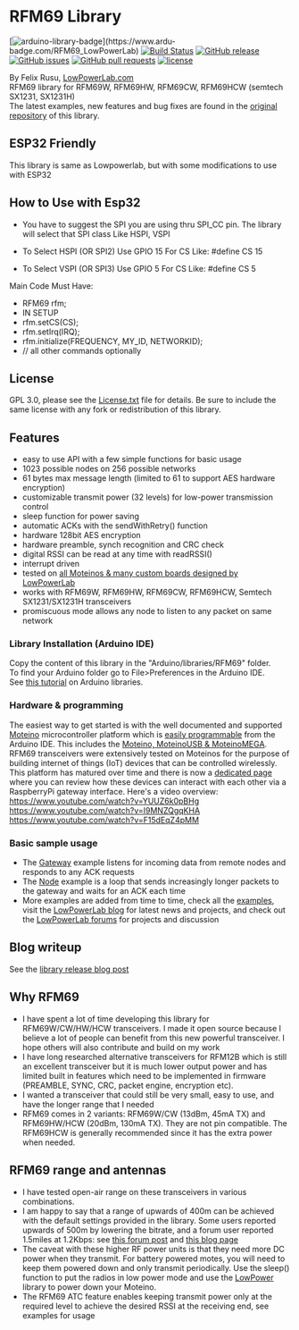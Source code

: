 # RFM69 Library
[![arduino-library-badge](https://www.ardu-badge.com/badge/RFM69_LowPowerLab.svg?)](https://www.ardu-badge.com/RFM69_LowPowerLab)
[![Build Status](https://app.travis-ci.com/LowPowerLab/RFM69.svg)](https://app.travis-ci.com/LowPowerLab/RFM69)
[![GitHub release](https://img.shields.io/github/release/LowPowerLab/RFM69.svg)](https://github.com/LowPowerLab/RFM69)
[![GitHub issues](https://img.shields.io/github/issues/LowPowerLab/RFM69.svg)](https://github.com/LowPowerLab/RFM69/issues)
[![GitHub pull requests](https://img.shields.io/github/issues-pr/LowPowerLab/RFM69.svg)](https://github.com/LowPowerLab/RFM69/pulls)
[![license](https://img.shields.io/github/license/LowPowerLab/RFM69.svg)](https://github.com/LowPowerLab/RFM69/blob/master/LICENSE.txt)

By Felix Rusu, [LowPowerLab.com](http://LowPowerLab.com)
<br/>
RFM69 library for RFM69W, RFM69HW, RFM69CW, RFM69HCW (semtech SX1231, SX1231H)
<br/>
The latest examples, new features and bug fixes are found in the [original repository](https://github.com/LowPowerLab/RFM69) of this library.
## ESP32 Friendly
This library is same as Lowpowerlab, but with some modifications to use with ESP32
## How to Use with Esp32
- You have to suggest the SPI you are using thru SPI_CC pin. The library will select that SPI class Like HSPI, VSPI

- To Select HSPI (OR SPI2) Use GPIO 15 For CS
Like: #define CS 15

- To Select VSPI (OR SPI3) Use GPIO 5 For CS
  Like: #define CS 5

Main Code Must Have: 
- RFM69 rfm;
- IN SETUP
 -  rfm.setCS(CS);
 - rfm.setIrq(IRQ);
 - rfm.initialize(FREQUENCY, MY_ID, NETWORKID);
- // all other commands optionally

  
## License
GPL 3.0, please see the [License.txt](https://github.com/LowPowerLab/RFM69/blob/master/License.txt) file for details. Be sure to include the same license with any fork or redistribution of this library.

## Features
- easy to use API with a few simple functions for basic usage
- 1023 possible nodes on 256 possible networks
- 61 bytes max message length (limited to 61 to support AES hardware encryption)
- customizable transmit power (32 levels) for low-power transmission control
- sleep function for power saving
- automatic ACKs with the sendWithRetry() function
- hardware 128bit AES encryption
- hardware preamble, synch recognition and CRC check
- digital RSSI can be read at any time with readRSSI()
- interrupt driven
- tested on [all Moteinos & many custom boards designed by LowPowerLab](https://lowpowerlab.com/shop/moteino)
- works with RFM69W, RFM69HW, RFM69CW, RFM69HCW, Semtech SX1231/SX1231H transceivers
- promiscuous mode allows any node to listen to any packet on same network

### Library Installation (Arduino IDE)
Copy the content of this library in the "Arduino/libraries/RFM69" folder.
<br />
To find your Arduino folder go to File>Preferences in the Arduino IDE.
<br/>
See [this tutorial](https://www.arduino.cc/en/Guide/Libraries) on Arduino libraries.

### Hardware & programming
The easiest way to get started is with the well documented and supported [Moteino](http://moteino.com) microcontroller platform which is [easily programmable](https://lowpowerlab.com/programming) from the Arduino IDE. This includes the [Moteino, MoteinoUSB & MoteinoMEGA](https://lowpowerlab.com/shop/Moteino). RFM69 transceivers were extensively tested on Moteinos for the purpose of building internet of things (IoT) devices that can be controlled wirelessly. This platform has matured over time and there is now a [dedicated page](https://lowpowerlab.com/gateway) where you can review how these devices can interact with each other via a RaspberryPi gateway interface. Here's a video overview:<br/>
https://www.youtube.com/watch?v=YUUZ6k0pBHg
<br/>
https://www.youtube.com/watch?v=I9MNZQgqKHA
<br/>
https://www.youtube.com/watch?v=F15dEqZ4pMM

### Basic sample usage
- The [Gateway](https://github.com/LowPowerLab/RFM69/blob/master/Examples/Gateway/Gateway.ino) example listens for incoming data from remote nodes and responds to any ACK requests
- The [Node](https://github.com/LowPowerLab/RFM69/blob/master/Examples/Node/Node.ino) example is a loop that sends increasingly longer packets to the gateway and waits for an ACK each time
- More examples are added from time to time, check all the [examples](https://github.com/LowPowerLab/RFM69/tree/master/Examples), visit the [LowPowerLab blog](http://lowpowerlab.com) for latest news and projects, and check out the [LowPowerLab forums](https://lowpowerlab.com/forum) for projects and discussion

## Blog writeup
See the [library release blog post](http://lowpowerlab.com/blog/2013/06/20/rfm69-library/)

## Why RFM69
- I have spent a lot of time developing this library for RFM69W/CW/HW/HCW transceivers. I made it open source because I believe a lot of people can benefit from this new powerful transceiver. I hope others will also contribute and build on my work
- I have long researched alternative transceivers for RFM12B which is still an excellent transceiver but it is much lower output power and has limited built in features which need to be implemented in firmware (PREAMBLE, SYNC, CRC, packet engine, encryption etc).
- I wanted a transceiver that could still be very small, easy to use, and have the longer range that I needed
- RFM69 comes in 2 variants: RFM69W/CW (13dBm, 45mA TX) and RFM69HW/HCW (20dBm, 130mA TX). They are not pin compatible. The RFM69HCW is generally recommended since it has the extra power when needed.

## RFM69 range and antennas
- I have tested open-air range on these transceivers in various combinations.
- I am happy to say that a range of upwards of 400m can be achieved with the default settings provided in the library. Some users reported upwards of 500m by lowering the bitrate, and a forum user reported 1.5miles at 1.2Kbps: see [this forum post](http://lowpowerlab.com/forum/index.php/topic,112.msg288.html) and [this blog page](http://lowpowerlab.com/moteino/#antennas)
- The caveat with these higher RF power units is that they need more DC power when they transmit. For battery powered motes, you will need to keep them powered down and only transmit periodically. Use the sleep() function to put the radios in low power mode and use the [LowPower](https://github.com/lowpowerlab/lowpower) library to power down your Moteino.
- The RFM69 ATC feature enables keeping transmit power only at the required level to achieve the desired RSSI at the receiving end, see examples for usage
